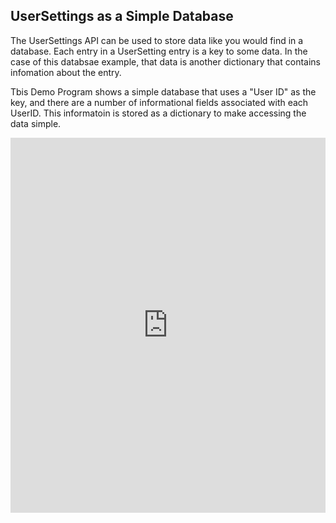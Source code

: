## UserSettings as a Simple Database

The UserSettings API can be used to store data like you would find in a database.  Each entry in a UserSetting entry is a key to some data.  In the case of this databsae example, that data is another dictionary that contains infomation about the entry.

Tbis Demo Program shows a simple database that uses a "User ID" as the key, and there are a number of informational fields associated with each UserID.  This informatoin is stored as a dictionary to make accessing the data simple.


<iframe src='https://trinket.io/embed/pygame/d559206884?start=result' width='100%' height='600' frameborder='0' marginwidth='0' marginheight='0' allowfullscreen></iframe>
